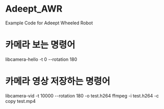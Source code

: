# Adeept_AWR
Example Code for Adeept Wheeled Robot

# 카메라 보는 명령어
libcamera-hello -t 0 --rotation 180

# 카메라 영상 저장하는 명령어
libcamera-vid -t 10000 --rotation 180 -o test.h264
ffmpeg -i test.h264 -c copy test.mp4